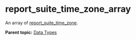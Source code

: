 # report_suite_time_zone_array

An array of [report_suite_time_zone](r_report_suite_time_zone.md#).

**Parent topic:** [Data Types](../data_types/c_datatypes.md)

